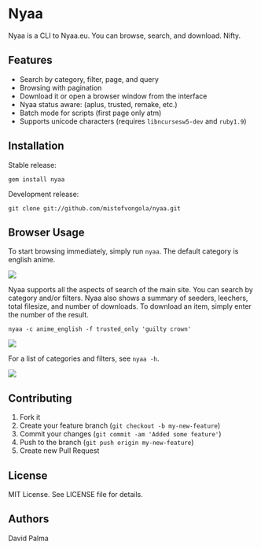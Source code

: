 # Nyaa

Nyaa is a CLI to Nyaa.eu. You can browse, search, and download. Nifty.

## Features

* Search by category, filter, page, and query
* Browsing with pagination
* Download it or open a browser window from the interface
* Nyaa status aware: (aplus, trusted, remake, etc.)
* Batch mode for scripts (first page only atm)
* Supports unicode characters (requires `libncursesw5-dev` and `ruby1.9`)

## Installation

Stable release:

    gem install nyaa

Development release:

    git clone git://github.com/mistofvongola/nyaa.git

## Browser Usage

To start browsing immediately, simply run `nyaa`. The default category is english anime.

![](https://github.com/mistofvongola/nyaa/raw/master/screenshots/screenshot_1.png)

Nyaa supports all the aspects of search of the main site. You can search by category and/or filters. Nyaa also shows a summary of seeders, leechers, total filesize, and number of downloads. To download an item, simply enter the number of the result.

    nyaa -c anime_english -f trusted_only 'guilty crown'

![](https://github.com/mistofvongola/nyaa/raw/master/screenshots/screenshot_2.png)

For a list of categories and filters, see `nyaa -h`.

![](https://github.com/mistofvongola/nyaa/raw/master/screenshots/screenshot_3.png)

## Contributing
1. Fork it
2. Create your feature branch (`git checkout -b my-new-feature`)
3. Commit your changes (`git commit -am 'Added some feature'`)
4. Push to the branch (`git push origin my-new-feature`)
5. Create new Pull Request

## License

MIT License. See LICENSE file for details.

## Authors

David Palma
